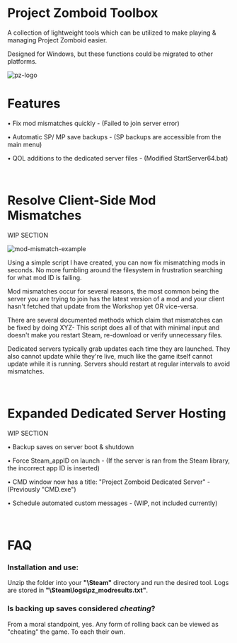 # Project Zomboid Toolbox
A collection of lightweight tools which can be utilized to make playing & managing Project Zomboid easier.

Designed for Windows, but these functions could be migrated to other platforms.

![pz-logo](https://i.ibb.co/nzzbB4f/pztoolbox.png)

# Features
• Fix mod mismatches quickly - (Failed to join server error)

• Automatic SP/ MP save backups - (SP backups are accessible from the main menu)

• QOL additions to the dedicated server files - (Modified StartServer64.bat)

<br>

# Resolve Client-Side Mod Mismatches
WIP SECTION

![mod-mismatch-example](https://i.ibb.co/4MrjnP1/mismatchexample-S.png)

Using a simple script I have created, you can now fix mismatching mods in seconds. No more fumbling around the filesystem in frustration searching for what mod ID is failing.

Mod mismatches occur for several reasons, the most common being the server you are trying to join has the latest version of a mod and your client hasn't fetched that update from the Workshop yet OR vice-versa. 

There are several documented methods which claim that mismatches can be fixed by doing XYZ- This script does all of that with minimal input and doesn't make you restart Steam, re-download or verify unnecessary files.

Dedicated servers typically grab updates each time they are launched. They also cannot update while they're live, much like the game itself cannot update while it is running. Servers should restart at regular intervals to avoid mismatches.

<br>

# Expanded Dedicated Server Hosting
WIP SECTION

• Backup saves on server boot & shutdown

• Force Steam_appID on launch - (If the server is ran from the Steam library, the incorrect app ID is inserted)

• CMD window now has a title: "Project Zomboid Dedicated Server" - (Previously "CMD.exe")

• Schedule automated custom messages - (WIP, not included currently)

<br>

# FAQ
### Installation and use:
Unzip the folder into your <b>"\Steam\"</b> directory and run the desired tool. Logs are stored in <b>"\Steam\logs\pz_modresults.txt"</b>.

### Is backing up saves considered *cheating*?
From a moral standpoint, yes. Any form of rolling back can be viewed as "cheating" the game. To each their own.

